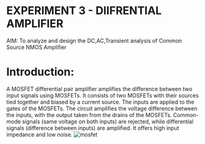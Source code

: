 # EXPERIMENT 3 - DIIFRENTIAL AMPLIFIER 
AIM: To analyze and design the DC,AC,Transient analysis of Common Source NMOS Amplifier
# Introduction:
A MOSFET differential pair amplifier amplifies the difference between two input signals using MOSFETs. It consists of two MOSFETs with their sources tied together and biased by a current source. The inputs are applied to the gates of the MOSFETs. The circuit amplifies the voltage difference between the inputs, with the output taken from the drains of the MOSFETs. Common-mode signals (same voltage on both inputs) are rejected, while differential signals (difference between inputs) are amplified. It offers high input impedance and low noise.
![mosfet](https://github.com/user-attachments/assets/753cb195-dc60-4b6e-8ae8-48e3b5e5cdd9)

